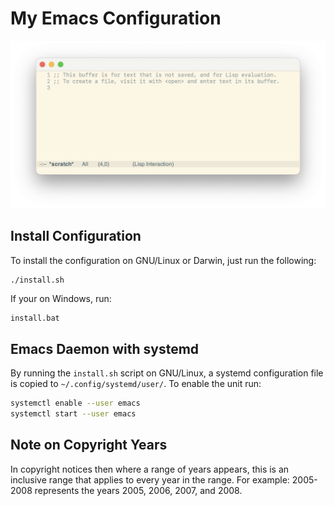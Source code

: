# My Emacs Configuration

![preview](preview.png)

## Install Configuration

To install the configuration on GNU/Linux or Darwin, just run the
following:

```bash
./install.sh
```

If your on Windows, run:

```batch
install.bat
```

## Emacs Daemon with systemd

By running the `install.sh` script on GNU/Linux, a systemd
configuration file is copied to `~/.config/systemd/user/`. To enable
the unit run:

```bash
systemctl enable --user emacs
systemctl start --user emacs
```

## Note on Copyright Years

In copyright notices then where a range of years appears, this is an
inclusive range that applies to every year in the range.  For example:
2005-2008 represents the years 2005, 2006, 2007, and 2008.
